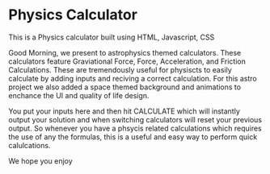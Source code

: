 # Physics Calculator
This is a Physics calculator built using HTML, Javascript, CSS

Good Morning, we present to astrophysics themed calculators. These calculators feature Graviational Force, Force, Acceleration, and Friction Calculations.
These are tremendously useful for physiscts to easily calculate by adding inputs and reciving a correct calculation. 
For this astro project we also added a space themed background and animations to enchance the UI and quality of life design.

You put your inputs here and then hit CALCULATE which will instantly output your solution and when switching calculators will reset your previous output. So whenever you have a phsycis related calculations which requires the use 
of any the formulas, this is a useful and easy way to perform quick calulcations. 

We hope you enjoy
